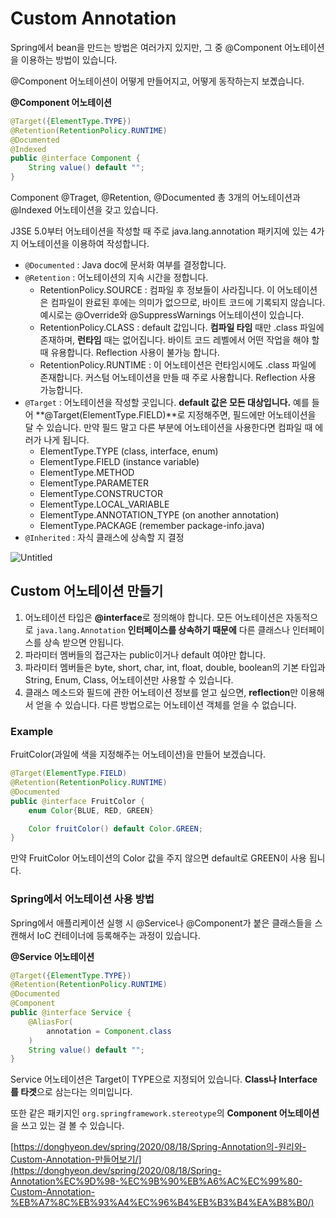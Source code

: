 # Custom Annotation

Spring에서 bean을 만드는 방법은 여러가지 있지만, 그 중 @Component 어노테이션을 이용하는 방법이 있습니다. 

@Component 어노테이션이 어떻게 만들어지고, 어떻게 동작하는지 보곘습니다.

**@Component 어노테이션**

```java
@Target({ElementType.TYPE})
@Retention(RetentionPolicy.RUNTIME)
@Documented
@Indexed
public @interface Component {
	String value() default "";
}
```

Component @Traget, @Retention, @Documented 총 3개의 어노테이션과 @Indexed 어노테이션을 갖고 있습니다. 

J3SE 5.0부터 어노테이션을 작성할 때 주로 java.lang.annotation 패키지에 있는 4가지 어노테이션을 이용하여 작성합니다. 

- `@Documented` : Java doc에 문서화 여부를 결정합니다.
- `@Retention` : 어노테이션의 지속 시간을 정합니다.
    - RetentionPolicy.SOURCE : 컴파일 후 정보들이 사라집니다. 이 어노테이션은 컴파일이 완료된 후에는 의미가 없으므로, 바이트 코드에 기록되지 않습니다. 예시로는 @Override와 @SuppressWarnings 어노테이션이 있습니다.
    - RetentionPolicy.CLASS : default 값입니다. **컴파일 타임** 때만 .class 파일에 존재하며, **런타임** 때는 없어집니다. 바이트 코드 레벨에서 어떤 작업을 해야 할 때 유용합니다. Reflection 사용이 불가능 합니다.
    - RetentionPolicy.RUNTIME : 이 어노테이션은 런타임시에도 .class 파일에 존재합니다. 커스텀 어노테이션을 만들 때 주로 사용합니다. Reflection 사용 가능합니다.
- `@Target` : 어노테이션을 작성할 곳입니다. **default 값은 모든 대상입니다.** 예를 들어 **@Target(ElementType.FIELD)**로 지정해주면, 필드에만 어노테이션을 달 수 있습니다. 만약 필드 말고 다른 부분에 어노테이션을 사용한다면 컴파일 때 에러가 나게 됩니다.
    - ElementType.TYPE (class, interface, enum)
    - ElementType.FIELD (instance variable)
    - ElementType.METHOD
    - ElementType.PARAMETER
    - ElementType.CONSTRUCTOR
    - ElementType.LOCAL_VARIABLE
    - ElementType.ANNOTATION_TYPE (on another annotation)
    - ElementType.PACKAGE (remember package-info.java)
- `@Inherited` : 자식 클래스에 상속할 지 결정

![Untitled](https://s3-us-west-2.amazonaws.com/secure.notion-static.com/5ccbf2b0-bef1-4508-9ef3-cf1c46a963ed/Untitled.png)

## Custom 어노테이션 만들기

1. 어노테이션 타입은 **@interface**로 정의해야 합니다. 모든 어노테이션은 자동적으로 `java.lang.Annotation` **인터페이스를 상속하기 때문에** 다른 클래스나 인터페이스를 상속 받으면 안됩니다.
2. 파라미터 멤버들의 접근자는 public이거나 default 여야만 합니다.
3. 파라미터 멤버들은 byte, short, char, int, float, double, boolean의 기본 타입과 String, Enum, Class, 어노테이션만 사용할 수 있습니다.
4. 클래스 메소드와 필드에 관한 어노테이션 정보를 얻고 싶으면, **reflection**만 이용해서 얻을 수 있습니다. 다른 방법으로는 어노테이션 객체를 얻을 수 없습니다. 

### **Example**

FruitColor(과일에 색을 지정해주는 어노테이션)을 만들어 보겠습니다. 

```java
@Target(ElementType.FIELD)
@Retention(RetentionPolicy.RUNTIME)
@Documented
public @interface FruitColor {
	enum Color{BLUE, RED, GREEN}

	Color fruitColor() default Color.GREEN;
}
```

만약 FruitColor 어노테이션의 Color 값을 주지 않으면 default로 GREEN이 사용 됩니다.

### Spring에서 어노테이션 사용 방법

Spring에서 애플리케이션 실행 시 @Service나 @Component가 붙은 클래스들을 스캔해서 IoC 컨테이너에 등록해주는 과정이 있습니다. 

**@Service 어노테이션**

```java
@Target({ElementType.TYPE})
@Retention(RetentionPolicy.RUNTIME)
@Documented
@Component
public @interface Service {
    @AliasFor(
        annotation = Component.class
    )
    String value() default "";
}
```

Service 어노테이션은 Target이 TYPE으로 지정되어 있습니다. **Class나 Interface를 타겟**으로 삼는다는 의미입니다.

또한 같은 패키지인 `org.springframework.stereotype`의 **Component 어노테이션**을 쓰고 있는 걸 볼 수 있습니다.

[https://donghyeon.dev/spring/2020/08/18/Spring-Annotation의-원리와-Custom-Annotation-만들어보기/](https://donghyeon.dev/spring/2020/08/18/Spring-Annotation%EC%9D%98-%EC%9B%90%EB%A6%AC%EC%99%80-Custom-Annotation-%EB%A7%8C%EB%93%A4%EC%96%B4%EB%B3%B4%EA%B8%B0/)
